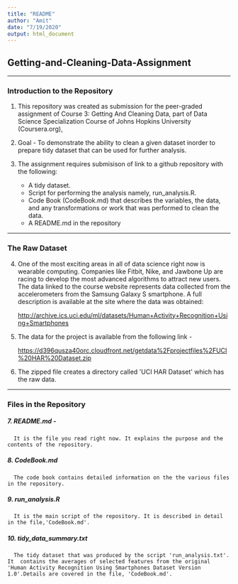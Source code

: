 ```yaml
---
title: "README"
author: "Amit"
date: "7/19/2020"
output: html_document
---
```


## Getting-and-Cleaning-Data-Assignment

***  

### Introduction to the Repository 
 
1. This repository was created as submission for the peer-graded assignment of Course 3: Getting And Cleaning Data, part of Data Science Specialization Course of Johns Hopkins University (Coursera.org), 

2. Goal -  To demonstrate the ability to  clean a given dataset inorder to prepare tidy dataset that can be used for further analysis. 

3. The assignment requires submisison of link to a github repository with the following:

    * A tidy dataset.
    * Script for performing the analysis namely, run_analysis.R.
    * Code Book (CodeBook.md) that describes the variables, the data, and any transformations or work that        was performed to clean the data.
    * A README.md in the repository  

***
### The Raw Dataset

4.    One of the most exciting areas in all of data science right now is wearable computing. Companies like Fitbit, Nike, and Jawbone Up are racing to develop the most advanced algorithms to attract new users. The data linked to the course website represents data collected from the accelerometers from the Samsung Galaxy S smartphone. A full description is available at the site where the data was obtained:

      http://archive.ics.uci.edu/ml/datasets/Human+Activity+Recognition+Using+Smartphones

5.    The data for the project is available from the following link - 

      https://d396qusza40orc.cloudfront.net/getdata%2Fprojectfiles%2FUCI%20HAR%20Dataset.zip

6.    The zipped file creates a directory called 'UCI HAR Dataset' which has the raw data.

*** 
### Files in the Repository

##### 7. README.md - 
      It is the file you read right now. It explains the purpose and the contents of the repository.

##### 8.  CodeBook.md 
      The code book contains detailed information on the the various files in the repository. 

##### 9.  run_analysis.R 
      It is the main script of the repository. It is described in detail in the file,'CodeBook.md'.

##### 10. tidy_data_summary.txt 
      The tidy dataset that was produced by the script 'run_analysis.txt'. It  contains the averages of selected features from the original 'Human Activity Recognition Using Smartphones Dataset Version 1.0'.Details are covered in the file, 'CodeBook.md'.


 
